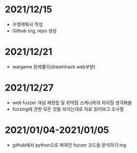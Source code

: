 # 2021/12/15
- 수행계획서 작성
- Github org, repo 생성

# 2021/12/21
- wargame 문제풀이(dreamhack web부분)

# 2021/12/27 
- web fuzzer 개념 재정립 및 취약점 스캐너와의 차이점 생각해봄
- fuzzing에 관한 모든 것들 보이는대로 자료 읽어보고 조사함

# 2021/01/04-2021/01/05
- github에서 python으로 짜여진 fuzzer 코드들 분석하기 ing
